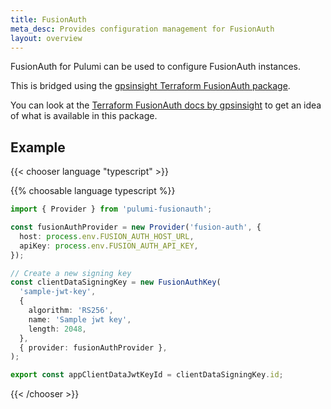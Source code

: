 ```yaml
---
title: FusionAuth
meta_desc: Provides configuration management for FusionAuth
layout: overview
---
```


FusionAuth for Pulumi can be used to configure FusionAuth instances.

This is bridged using the [gpsinsight Terraform FusionAuth package](https://github.com/gpsinsight/terraform-provider-fusionauth).

You can look at the [Terraform FusionAuth docs by gpsinsight](https://registry.terraform.io/providers/gpsinsight/fusionauth/latest/docs)
to get an idea of what is available in this package.

## Example

{{< chooser language "typescript" >}}

{{% choosable language typescript %}}

```typescript
import { Provider } from 'pulumi-fusionauth';

const fusionAuthProvider = new Provider('fusion-auth', {
  host: process.env.FUSION_AUTH_HOST_URL,
  apiKey: process.env.FUSION_AUTH_API_KEY,
});

// Create a new signing key
const clientDataSigningKey = new FusionAuthKey(
  'sample-jwt-key',
  {
    algorithm: 'RS256',
    name: 'Sample jwt key',
    length: 2048,
  },
  { provider: fusionAuthProvider },
);

export const appClientDataJwtKeyId = clientDataSigningKey.id;
```

{{< /chooser >}}
